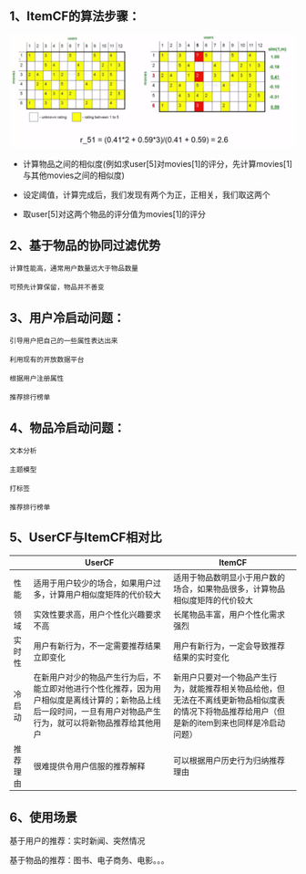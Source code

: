 ## 1、ItemCF的算法步骤：

![计算过程](../Picture/RecommendationSystem/ItemCF/ItemCF.jPG)
    
+ 计算物品之间的相似度(例如求user[5]对movies[1]的评分，先计算movies[1]与其他movies之间的相似度)

+ 设定阈值，计算完成后，我们发现有两个为正，正相关，我们取这两个

+ 取user[5]对这两个物品的评分值为movies[1]的评分


## 2、基于物品的协同过滤优势

    计算性能高，通常用户数量远大于物品数量

    可预先计算保留，物品并不善变

## 3、用户冷启动问题：

    引导用户把自己的一些属性表达出来

    利用现有的开放数据平台

    根据用户注册属性

    推荐排行榜单
    
## 4、物品冷启动问题：

    文本分析

    主题模型

    打标签

    推荐排行榜单

## 5、UserCF与ItemCF相对比

||UserCF|ItemCF|
|----|----|----|
|性能|适用于用户较少的场合，如果用户过多，计算用户相似度矩阵的代价较大|适用于物品数明显小于用户数的场合，如果物品很多，计算物品相似度矩阵的代价较大|
|领域|实效性要求高，用户个性化兴趣要求不高|长尾物品丰富，用户个性化需求强烈|
|实时性|用户有新行为，不一定需要推荐结果立即变化|用户有新行为，一定会导致推荐结果的实时变化|
|冷启动|在新用户对少的物品产生行为后，不能立即对他进行个性化推荐，因为用户相似度是离线计算的；新物品上线后一段时间，一旦有用户对物品产生行为，就可以将新物品推荐给其他用户|新用户只要对一个物品产生行为，就能推荐相关物品给他，但无法在不离线更新物品相似度表的情况下将物品推荐给用户（但是新的item到来也同样是冷启动问题）|
|推荐理由|很难提供令用户信服的推荐解释|可以根据用户历史行为归纳推荐理由|


## 6、使用场景

基于用户的推荐：实时新闻、突然情况

基于物品的推荐：图书、电子商务、电影。。。
